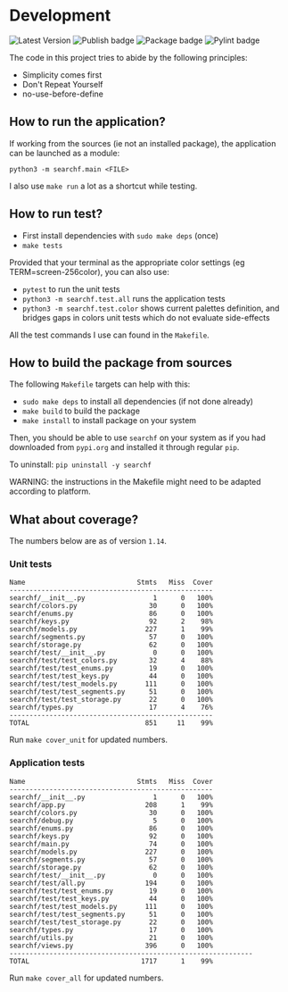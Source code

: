 # Development

![Latest Version](https://img.shields.io/pypi/v/searchf)
![Publish badge](https://github.com/human3/searchf/actions/workflows/python-publish.yml/badge.svg)
![Package badge](https://github.com/human3/searchf/actions/workflows/python-package.yml/badge.svg)
![Pylint badge](https://github.com/human3/searchf/actions/workflows/pylint.yml/badge.svg)

The code in this project tries to abide by the following principles:

- Simplicity comes first
- Don't Repeat Yourself
- no-use-before-define

## How to run the application?

If working from the sources (ie not an installed package), the application can be launched as a module:

`python3 -m searchf.main <FILE>`

I also use `make run` a lot as a shortcut while testing.

## How to run test?

- First install dependencies with `sudo make deps` (once)
- `make tests`

Provided that your terminal as the appropriate color settings
(eg TERM=screen-256color), you can also use:

- `pytest` to run the unit tests
- `python3 -m searchf.test.all` runs the application tests
- `python3 -m searchf.test.color` shows current palettes definition, and bridges gaps in colors unit tests which do not evaluate side-effects

All the test commands I use can found in the `Makefile`.

## How to build the package from sources

The following `Makefile` targets can help with this:
- `sudo make deps` to install all dependencies (if not done already)
- `make build` to build the package
- `make install` to install package on your system

Then, you should be able to use `searchf` on your system as if you had downloaded from `pypi.org` and installed it through regular `pip`.

To uninstall: `pip uninstall -y searchf`

WARNING: the instructions in the Makefile might need to be adapted according to platform.

## What about coverage?

The numbers below are as of version `1.14`.

### Unit tests

```
Name                            Stmts   Miss  Cover
---------------------------------------------------
searchf/__init__.py                 1      0   100%
searchf/colors.py                  30      0   100%
searchf/enums.py                   86      0   100%
searchf/keys.py                    92      2    98%
searchf/models.py                 227      1    99%
searchf/segments.py                57      0   100%
searchf/storage.py                 62      0   100%
searchf/test/__init__.py            0      0   100%
searchf/test/test_colors.py        32      4    88%
searchf/test/test_enums.py         19      0   100%
searchf/test/test_keys.py          44      0   100%
searchf/test/test_models.py       111      0   100%
searchf/test/test_segments.py      51      0   100%
searchf/test/test_storage.py       22      0   100%
searchf/types.py                   17      4    76%
---------------------------------------------------
TOTAL                             851     11    99%
```

Run `make cover_unit` for updated numbers.

### Application tests

```
Name                            Stmts   Miss  Cover
---------------------------------------------------
searchf/__init__.py                 1      0   100%
searchf/app.py                    208      1    99%
searchf/colors.py                  30      0   100%
searchf/debug.py                    5      0   100%
searchf/enums.py                   86      0   100%
searchf/keys.py                    92      0   100%
searchf/main.py                    74      0   100%
searchf/models.py                 227      0   100%
searchf/segments.py                57      0   100%
searchf/storage.py                 62      0   100%
searchf/test/__init__.py            0      0   100%
searchf/test/all.py               194      0   100%
searchf/test/test_enums.py         19      0   100%
searchf/test/test_keys.py          44      0   100%
searchf/test/test_models.py       111      0   100%
searchf/test/test_segments.py      51      0   100%
searchf/test/test_storage.py       22      0   100%
searchf/types.py                   17      0   100%
searchf/utils.py                   21      0   100%
searchf/views.py                  396      0   100%
-------------------------------------------------------------
TOTAL                            1717      1    99%
```

Run `make cover_all` for updated numbers.
